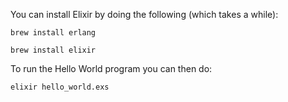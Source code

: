 You can install Elixir by doing the following (which takes a while):

`brew install erlang`

`brew install elixir`

To run the Hello World program you can then do:

`elixir hello_world.exs`
